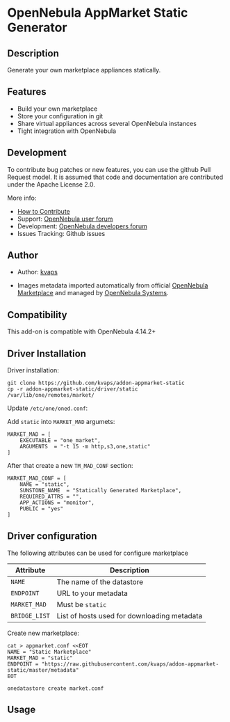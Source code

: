 # OpenNebula AppMarket Static Generator

## Description

Generate your own marketplace appliances statically.

## Features

* Build your own marketplace
* Store your configuration in git
* Share virtual appliances across several OpenNebula instances
* Tight integration with OpenNebula

## Development

To contribute bug patches or new features, you can use the github Pull Request model. It is assumed that code and documentation are contributed under the Apache License 2.0. 

More info:
* [How to Contribute](http://opennebula.org/addons/contribute/)
* Support: [OpenNebula user forum](https://forum.opennebula.org/c/support)
* Development: [OpenNebula developers forum](https://forum.opennebula.org/c/development)
* Issues Tracking: Github issues

## Author

* Author: [kvaps](http://github.com/kvaps)

* Images metadata imported automatically from official [OpenNebula Marketplace](http://marketplace.opennebula.systems/) and managed by [OpenNebula Systems](http://opennebula.systems/).

## Compatibility

This add-on is compatible with OpenNebula 4.14.2+

## Driver Installation

Driver installation:

```
git clone https://github.com/kvaps/addon-appmarket-static
cp -r addon-appmarket-static/driver/static /var/lib/one/remotes/market/
```

Update `/etc/one/oned.conf`:

Add `static` into `MARKET_MAD` argumets:

```
MARKET_MAD = [
    EXECUTABLE = "one_market",
    ARGUMENTS  = "-t 15 -m http,s3,one,static"
]
```

After that create a new `TM_MAD_CONF` section:

```
MARKET_MAD_CONF = [
    NAME = "static",
    SUNSTONE_NAME  = "Statically Generated Marketplace",
    REQUIRED_ATTRS = "",
    APP_ACTIONS = "monitor",
    PUBLIC = "yes"
]
```

## Driver configuration

The following attributes can be used for configure marketplace

|    Attribute        |                     Description                |
| ---------------     | ---------------------------------------------- |
| `NAME`              | The name of the datastore                      |
| `ENDPOINT`          | URL to your metadata                           |
| `MARKET_MAD`        | Must be `static`                               |
| `BRIDGE_LIST`       | List of hosts used for downloading metadata    |


Create new marketplace:

```
cat > appmarket.conf <<EOT
NAME = "Static Marketplace"
MARKET_MAD = "static"
ENDPOINT = "https://raw.githubusercontent.com/kvaps/addon-appmarket-static/master/metadata"
EOT

onedatastore create market.conf
```

## Usage 

